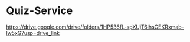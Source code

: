 # Quiz-Service

https://drive.google.com/drive/folders/1HP536fL-spXUjT6lhsGEKRxmab-lw5xG?usp=drive_link
